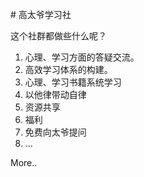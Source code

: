 [](day2.md)# 高太爷学习社

这个社群都做些什么呢？

1. 心理、学习方面的答疑交流。
2. 高效学习体系的构建。
3. 心理、学习书籍系统学习
4. 以他律带动自律
5. 资源共享
6. 福利
7. 免费向太爷提问
8. ...

More..